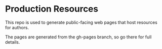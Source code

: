 # Production Resources

This repo is used to generate public-facing web pages that host resources for authors. 

The pages are generated from the gh-pages branch, so go there for full details. 

